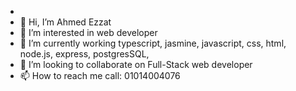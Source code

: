 - 
- 👋 Hi, I’m Ahmed Ezzat
- 👀 I’m interested in web developer
- 🌱 I’m currently working typescript, jasmine, javascript, css, html, node.js, express, postgresSQL,
- 💞️ I’m looking to collaborate on Full-Stack web developer
- 📫 How to reach me call: 01014004076

<!---
DevAhmedEzzat/DevAhmedEzzat is a ✨ special ✨ repository because its `README.md` (this file) appears on your GitHub profile.
You can click the Preview link to take a look at your changes.
--->
